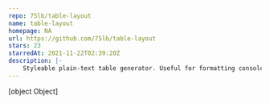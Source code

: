 ```yaml
---
repo: 75lb/table-layout
name: table-layout
homepage: NA
url: https://github.com/75lb/table-layout
stars: 23
starredAt: 2021-11-22T02:39:20Z
description: |-
    Styleable plain-text table generator. Useful for formatting console output.
---
```


[object Object]
